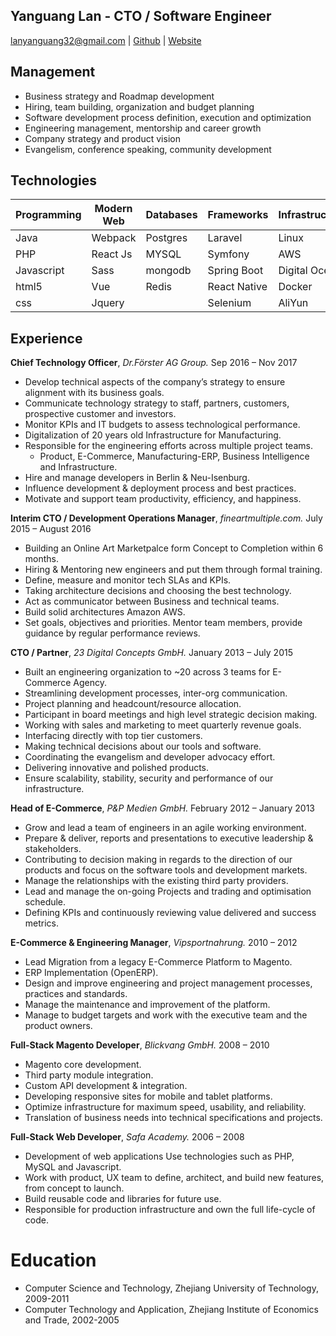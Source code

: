 Yanguang Lan - CTO / Software Engineer
---------------
lanyanguang32@gmail.com | [Github](http://github.com/lanyanguang32) | [Website](http://lanyanguang32.com)

Management
---------------
* Business strategy and Roadmap development
* Hiring, team building, organization and budget planning
* Software development process definition, execution and optimization
* Engineering management, mentorship and career growth
* Company strategy and product vision
* Evangelism, conference speaking, community development

Technologies
---------------
| Programming| Modern Web | Databases | Frameworks   | Infrastructure | DevOps  |
|------------|------------|-----------|--------------|----------------|---------|
| Java     | Webpack    | Postgres  | Laravel      | Linux          | Ansible |
| PHP        | React Js   | MYSQL     | Symfony      | AWS            | Jenkins |
| Javascript | Sass       | mongodb   | Spring Boot   | Digital Ocean  | Docker  |
|    html5    | Vue       | Redis    | React Native | Docker         | Vagrant | 
|    css      |  Jquery   |           | Selenium     |  AliYun |      | 

Experience
----------
**Chief Technology Officer**, *Dr.Förster AG Group.* Sep 2016 – Nov 2017
  - Develop technical aspects of the company’s strategy to ensure alignment with its business goals.
  - Communicate technology strategy to staff, partners, customers, prospective customer and investors.
  - Monitor KPIs and IT budgets to assess technological performance.
  - Digitalization of 20 years old Infrastructure for Manufacturing. 
  - Responsible for the engineering efforts across multiple project teams.
    - Product, E-Commerce, Manufacturing-ERP, Business Intelligence and Infrastructure.
  - Hire and manage developers in Berlin & Neu-Isenburg.
  - Influence development & deployment process and best practices.
  - Motivate and support team productivity, efficiency, and happiness.

**Interim CTO / Development Operations Manager**, *fineartmultiple.com.* July 2015 – August 2016
  - Building an Online Art Marketpalce form Concept to Completion within 6 months. 
  - Hiring & Mentoring new engineers and put them through formal training.
  - Define, measure and monitor tech SLAs and KPIs.
  - Taking architecture decisions and choosing the best technology.
  - Act as communicator between Business and technical teams.
  - Build solid architectures Amazon AWS.
  - Set goals, objectives and priorities. Mentor team members, provide guidance by regular performance reviews.

**CTO / Partner**, *23 Digital Concepts GmbH.* January 2013 – July 2015
  - Built an engineering organization to ~20 across 3 teams for E-Commerce Agency.  
  - Streamlining development processes, inter-org communication.
  - Project planning and headcount/resource allocation.
  - Participant in board meetings and high level strategic decision making.
  - Working with sales and marketing to meet quarterly revenue goals.
  - Interfacing directly with top tier customers.
  - Making technical decisions about our tools and software.
  - Coordinating the evangelism and developer advocacy effort.
  - Delivering innovative and polished products.
  - Ensure scalability, stability, security and performance of our infrastructure.

**Head of E-Commerce**, *P&P Medien GmbH.* February 2012 – January 2013
  - Grow and lead a team of engineers in an agile working environment.
  - Prepare & deliver, reports and presentations to executive leadership & stakeholders.
  - Contributing to decision making in regards to the direction of our products and focus on the software tools and development markets.
  - Manage the relationships with the existing third party providers.
  - Lead and manage the on-going Projects and trading and optimisation schedule. 
  - Defining KPIs and continuously reviewing value delivered and success metrics.

  **E-Commerce & Engineering Manager**, *Vipsportnahrung.* 2010 – 2012
  - Lead Migration from a legacy E-Commerce Platform to Magento.  
  - ERP Implementation (OpenERP).
  - Design and improve engineering and project management processes, practices and standards.
  - Manage the maintenance and improvement of the platform.
  - Manage to budget targets and work with the executive team and the product owners. 
  
  **Full-Stack Magento Developer**, *Blickvang GmbH.* 2008 – 2010
  - Magento core development.
  - Third party module integration.
  - Custom API development & integration.
  - Developing responsive sites for mobile and tablet platforms.
  - Optimize infrastructure for maximum speed, usability, and reliability.
  - Translation of business needs into technical specifications and projects.
  
  **Full-Stack Web Developer**, *Safa Academy.* 2006 – 2008
  - Development of web applications Use technologies such as PHP, MySQL and Javascript. 
  - Work with product, UX team to define, architect, and build new features, from concept to launch.
  - Build reusable code and libraries for future use.
  - Responsible for production infrastructure and own the full life-cycle of code.

Education
=========
 - Computer Science and Technology, Zhejiang University of Technology, 2009-2011
 - Computer Technology and Application, Zhejiang Institute of Economics and Trade, 2002-2005
